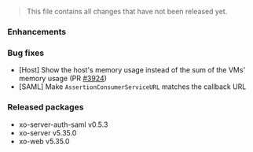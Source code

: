 > This file contains all changes that have not been released yet.

### Enhancements

### Bug fixes

- [Host] Show the host's memory usage instead of the sum of the VMs' memory usage (PR [#3924](https://github.com/vatesfr/xen-orchestra/pull/3924))
- [SAML] Make `AssertionConsumerServiceURL` matches the callback URL

### Released packages

- xo-server-auth-saml v0.5.3
- xo-server v5.35.0
- xo-web v5.35.0
